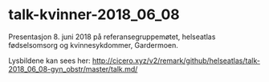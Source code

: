 # talk-kvinner-2018_06_08

Presentasjon 8. juni 2018 på referansegruppemøtet, helseatlas fødselsomsorg og kvinnesykdommer, Gardermoen.

Lysbildene kan sees her: http://cicero.xyz/v2/remark/github/helseatlas/talk-2018_06_08-gyn_obstr/master/talk.md/



